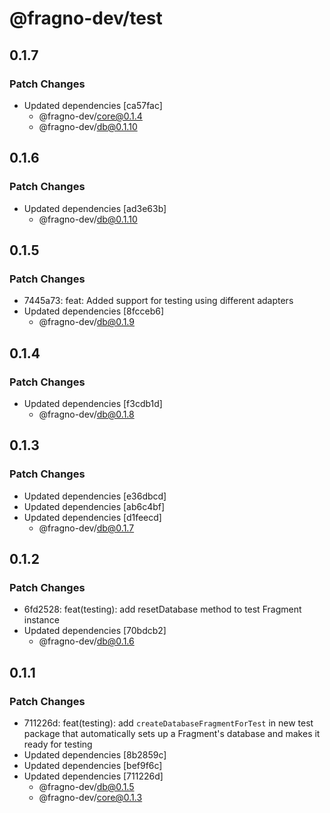 # @fragno-dev/test

## 0.1.7

### Patch Changes

- Updated dependencies [ca57fac]
  - @fragno-dev/core@0.1.4
  - @fragno-dev/db@0.1.10

## 0.1.6

### Patch Changes

- Updated dependencies [ad3e63b]
  - @fragno-dev/db@0.1.10

## 0.1.5

### Patch Changes

- 7445a73: feat: Added support for testing using different adapters
- Updated dependencies [8fcceb6]
  - @fragno-dev/db@0.1.9

## 0.1.4

### Patch Changes

- Updated dependencies [f3cdb1d]
  - @fragno-dev/db@0.1.8

## 0.1.3

### Patch Changes

- Updated dependencies [e36dbcd]
- Updated dependencies [ab6c4bf]
- Updated dependencies [d1feecd]
  - @fragno-dev/db@0.1.7

## 0.1.2

### Patch Changes

- 6fd2528: feat(testing): add resetDatabase method to test Fragment instance
- Updated dependencies [70bdcb2]
  - @fragno-dev/db@0.1.6

## 0.1.1

### Patch Changes

- 711226d: feat(testing): add `createDatabaseFragmentForTest` in new test package that automatically
  sets up a Fragment's database and makes it ready for testing
- Updated dependencies [8b2859c]
- Updated dependencies [bef9f6c]
- Updated dependencies [711226d]
  - @fragno-dev/db@0.1.5
  - @fragno-dev/core@0.1.3
